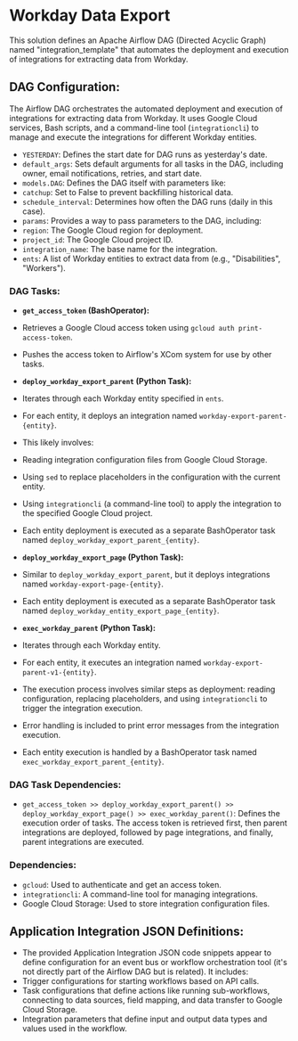 # Workday Data Export

This solution defines an Apache Airflow DAG (Directed Acyclic Graph) named "integration_template" that automates the deployment and execution of integrations for extracting data from Workday.

## DAG Configuration:

The Airflow DAG orchestrates the automated deployment and execution of integrations for extracting data from Workday. It uses Google Cloud services, Bash scripts, and a command-line tool (`integrationcli`) to manage and execute the integrations for different Workday entities.

- `YESTERDAY`: Defines the start date for DAG runs as yesterday's date.
- `default_args`: Sets default arguments for all tasks in the DAG, including owner, email notifications, retries, and start date.
- `models.DAG`: Defines the DAG itself with parameters like:
- `catchup`: Set to False to prevent backfilling historical data.
- `schedule_interval`: Determines how often the DAG runs (daily in this case).
- `params`: Provides a way to pass parameters to the DAG, including:
- `region`: The Google Cloud region for deployment.
- `project_id`: The Google Cloud project ID.
- `integration_name`: The base name for the integration.
- `ents`: A list of Workday entities to extract data from (e.g., "Disabilities", "Workers").

### DAG Tasks:

- **`get_access_token` (BashOperator):**
- Retrieves a Google Cloud access token using `gcloud auth print-access-token`.
- Pushes the access token to Airflow's XCom system for use by other tasks.

- **`deploy_workday_export_parent` (Python Task):**
- Iterates through each Workday entity specified in `ents`.
- For each entity, it deploys an integration named `workday-export-parent-{entity}`.
- This likely involves:
- Reading integration configuration files from Google Cloud Storage.
- Using `sed` to replace placeholders in the configuration with the current entity.
- Using `integrationcli` (a command-line tool) to apply the integration to the specified Google Cloud project.
- Each entity deployment is executed as a separate BashOperator task named `deploy_workday_export_parent_{entity}`.

- **`deploy_workday_export_page` (Python Task):**
- Similar to `deploy_workday_export_parent`, but it deploys integrations named `workday-export-page-{entity}`.
- Each entity deployment is executed as a separate BashOperator task named `deploy_workday_entity_export_page_{entity}`.

- **`exec_workday_parent` (Python Task):**
- Iterates through each Workday entity.
- For each entity, it executes an integration named `workday-export-parent-v1-{entity}`.
- The execution process involves similar steps as deployment: reading configuration, replacing placeholders, and using `integrationcli` to trigger the integration execution.
- Error handling is included to print error messages from the integration execution.
- Each entity execution is handled by a BashOperator task named `exec_workday_export_parent_{entity}`.

### DAG Task Dependencies:

- `get_access_token >> deploy_workday_export_parent() >> deploy_workday_export_page() >> exec_workday_parent()`: Defines the execution order of tasks. The access token is retrieved first, then parent integrations are deployed, followed by page integrations, and finally, parent integrations are executed.

### Dependencies:

- `gcloud`: Used to authenticate and get an access token.
- `integrationcli`: A command-line tool for managing integrations.
- Google Cloud Storage: Used to store integration configuration files.

## Application Integration JSON Definitions:

- The provided Application Integration JSON code snippets appear to define configuration for an event bus or workflow orchestration tool (it's not directly part of the Airflow DAG but is related). It includes:
- Trigger configurations for starting workflows based on API calls.
- Task configurations that define actions like running sub-workflows, connecting to data sources, field mapping, and data transfer to Google Cloud Storage.
- Integration parameters that define input and output data types and values used in the workflow.
